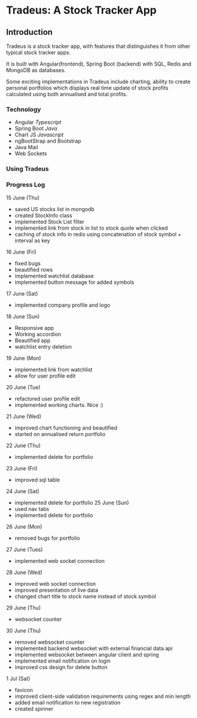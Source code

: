# Tradeus: A Stock Tracker App

## Introduction
Tradeus is a stock tracker app, with features that distinguishes it from other typical stock tracker apps. 

It is built with Angular(frontend), Spring Boot (backend) with SQL, Redis and MongoDB as databases.

Some exciting implementations in Tradeus include charting, ability to create personal portfolios which displays real time update of stock profits calculated using both annualised and total profits. 

### Technology
- Angular *Typescript*
- Spring Boot *Java*
- Chart JS *Javascript*
- ngBootStrap and Bootstrap 
- Java Mail
- Web Sockets

### Using Tradeus


### Progress Log
15 June (Thu)
- saved US stocks list in mongodb
- created StockInfo class
- implemented Stock List filter
- implemented link from stock in list to stock quote when clicked
- caching of stock info in redis using concatenation of stock symbol + interval as key

16 June (Fri)
- fixed bugs
- beautified rows
- implemented watchlist database
- implemented button message for added symbols

17 June (Sat)
- implemented company profile and logo

18 June (Sun)
- Responsive app
- Working accordion
- Beautified app
- watchlist entry deletion

19 June (Mon)
- implemented link from watchlist
- allow for user profile edit

20 June (Tue)
- refactored user profile edit
- implemented working charts. Nice :)

21 June (Wed)
- improved chart functioning and beautified
- started on annualised return portfolio

22 June (Thu)
- implemented delete for portfolio

23 June (Fri)
- improved sql table

24 June (Sat)
- implemented delete for portfolio
25 June (Sun)
- used nav tabs
- implemented delete for portfolio

26 June (Mon)
- removed bugs for portfolio

27 June (Tues)
- implemented web socket connection

28 June (Wed)
- improved web socket connection
- improved presentation of live data
- changed chart title to stock name instead of stock symbol

29 June (Thu)
- websocket counter

30 June (Thu)
- removed websocket counter
- implemented backend websocket with external financial data api
- implemented websocket between angular client and spring
- implemented email notification on login
- improved css design for delete button

1 Jul (Sat)
- favicon
- improved client-side validation requirements using regex and min length
- added email notification to new registration
- created spinner

